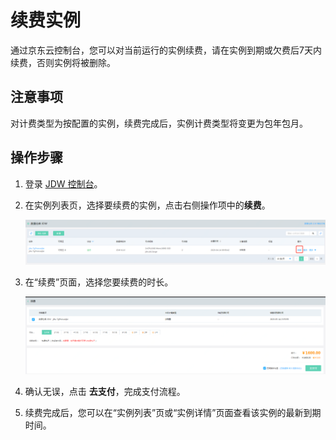 # 续费实例

通过京东云控制台，您可以对当前运行的实例续费，请在实例到期或欠费后7天内续费，否则实例将被删除。

## 注意事项

对计费类型为按配置的实例，续费完成后，实例计费类型将变更为包年包月。

## 操作步骤

1. 登录 [JDW 控制台](https://jdw-console.jdcloud.com/list)。

2. 在实例列表页，选择要续费的实例，点击右侧操作项中的**续费**。

   ![3](../../../image/RDS/repay1-jdw.png)

3. 在“续费”页面，选择您要续费的时长。

   ![4](../../../image/RDS/repay-2.png)

4. 确认无误，点击 **去支付**，完成支付流程。

5. 续费完成后，您可以在“实例列表”页或“实例详情”页面查看该实例的最新到期时间。
